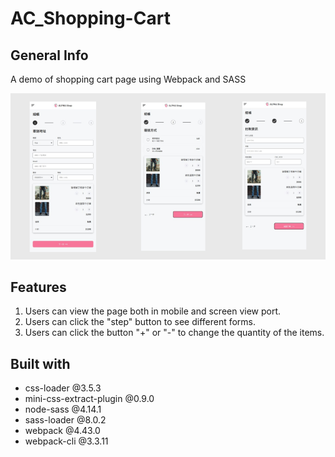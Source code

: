 # AC_Shopping-Cart

## General Info
A demo of shopping cart page using Webpack and SASS

![image](https://github.com/jinyova114/ac_shopping-cart/blob/main/img/mobile-version.png)


## Features
1. Users can view the page both in mobile and screen view port. 
2. Users can click the "step" button to see different forms. 
3. Users can click the button "+" or "-" to change the quantity of the items. 

## Built with 
- css-loader @3.5.3
- mini-css-extract-plugin @0.9.0
- node-sass @4.14.1
- sass-loader @8.0.2
- webpack @4.43.0
- webpack-cli @3.3.11

